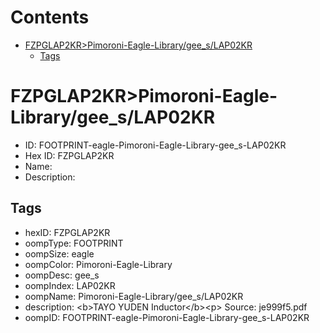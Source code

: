 



Contents
========

* [FZPGLAP2KR>Pimoroni-Eagle-Library/gee_s/LAP02KR](#fzpglap2krpimoroni-eagle-librarygee_slap02kr)
	* [Tags](#tags)

# FZPGLAP2KR>Pimoroni-Eagle-Library/gee_s/LAP02KR

- ID: FOOTPRINT-eagle-Pimoroni-Eagle-Library-gee_s-LAP02KR
- Hex ID: FZPGLAP2KR
- Name: 
- Description: 

## Tags

- hexID: FZPGLAP2KR
- oompType: FOOTPRINT
- oompSize: eagle
- oompColor: Pimoroni-Eagle-Library
- oompDesc: gee_s
- oompIndex: LAP02KR
- oompName: Pimoroni-Eagle-Library/gee_s/LAP02KR
- description: &lt;b&gt;TAYO YUDEN Inductor&lt;/b&gt;&lt;p&gt;
Source: je999f5.pdf
- oompID: FOOTPRINT-eagle-Pimoroni-Eagle-Library-gee_s-LAP02KR
